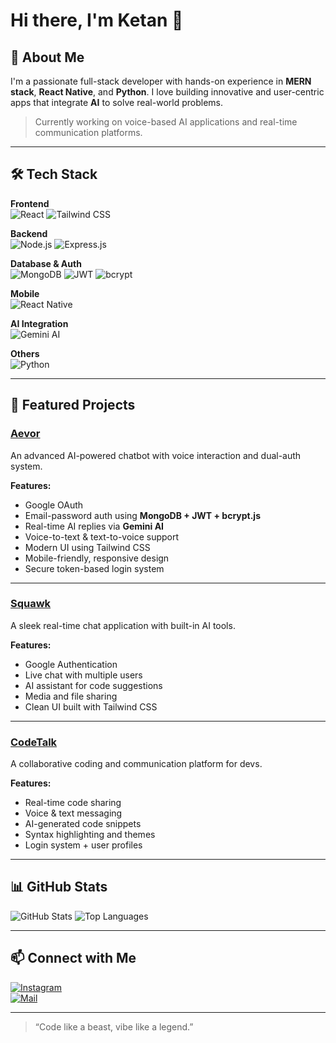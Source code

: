 # Hi there, I'm Ketan 👋

## 🚀 About Me
I'm a passionate full-stack developer with hands-on experience in **MERN stack**, **React Native**, and **Python**. I love building innovative and user-centric apps that integrate **AI** to solve real-world problems.

> Currently working on voice-based AI applications and real-time communication platforms.

---

## 🛠️ Tech Stack

**Frontend**  
![React](https://img.shields.io/badge/-React-61DAFB?logo=react&logoColor=white&style=for-the-badge)
![Tailwind CSS](https://img.shields.io/badge/-Tailwind_CSS-38B2AC?logo=tailwind-css&logoColor=white&style=for-the-badge)

**Backend**  
![Node.js](https://img.shields.io/badge/-Node.js-339933?logo=node.js&logoColor=white&style=for-the-badge)
![Express.js](https://img.shields.io/badge/-Express-000000?logo=express&logoColor=white&style=for-the-badge)

**Database & Auth**  
![MongoDB](https://img.shields.io/badge/-MongoDB-47A248?logo=mongodb&logoColor=white&style=for-the-badge)
![JWT](https://img.shields.io/badge/-JWT-black?logo=jsonwebtokens&logoColor=white&style=for-the-badge)
![bcrypt](https://img.shields.io/badge/-bcrypt-yellow?style=for-the-badge)

**Mobile**  
![React Native](https://img.shields.io/badge/-React_Native-20232a?logo=react&logoColor=white&style=for-the-badge)

**AI Integration**  
![Gemini AI](https://img.shields.io/badge/-Gemini_AI-blueviolet?style=for-the-badge)

**Others**  
![Python](https://img.shields.io/badge/-Python-3776AB?logo=python&logoColor=white&style=for-the-badge)

---

## 💼 Featured Projects

### [Aevor](#)
An advanced AI-powered chatbot with voice interaction and dual-auth system.

**Features:**
- Google OAuth 
- Email-password auth using **MongoDB + JWT + bcrypt.js**  
- Real-time AI replies via **Gemini AI**
- Voice-to-text & text-to-voice support
- Modern UI using Tailwind CSS
- Mobile-friendly, responsive design
- Secure token-based login system

---

### [Squawk](#)
A sleek real-time chat application with built-in AI tools.

**Features:**
- Google Authentication
- Live chat with multiple users
- AI assistant for code suggestions
- Media and file sharing
- Clean UI built with Tailwind CSS

---

### [CodeTalk](#)
A collaborative coding and communication platform for devs.

**Features:**
- Real-time code sharing
- Voice & text messaging
- AI-generated code snippets
- Syntax highlighting and themes
- Login system + user profiles

---

## 📊 GitHub Stats

![GitHub Stats](https://github-readme-stats.vercel.app/api?username=ketannx&show_icons=true&theme=tokyonight)
![Top Languages](https://github-readme-stats.vercel.app/api/top-langs/?username=ketannx&layout=compact&theme=tokyonight)

---

## 📫 Connect with Me

[![Instagram](https://img.shields.io/badge/-@ketann.js-E4405F?logo=instagram&logoColor=white&style=for-the-badge)](https://instagram.com/ketann.js)  
[![Mail](https://img.shields.io/badge/-Email-D14836?logo=gmail&logoColor=white&style=for-the-badge)](mailto:your-email@example.com)

---

> “Code like a beast, vibe like a legend.”  

